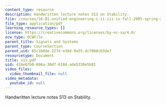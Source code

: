 ```yaml
---
content_type: resource
description: Handwritten lecture notes S13 on Stability.
file: /courses/16-01-unified-engineering-i-ii-iii-iv-fall-2005-spring-2006/418e6fb0096a30d7618dade5330e5b81_s13.pdf
file_type: application/pdf
learning_resource_types: []
license: https://creativecommons.org/licenses/by-nc-sa/4.0/
ocw_type: OCWFile
parent_title: Signals and Systems
parent_type: CourseSection
parent_uid: 85c1b0de-227d-e38d-9a55-dc7008c03de7
resourcetype: Document
title: s13.pdf
uid: 418e6fb0-096a-30d7-618d-ade5330e5b81
video_files:
  video_thumbnail_file: null
video_metadata:
  youtube_id: null
---
```

Handwritten lecture notes S13 on Stability.